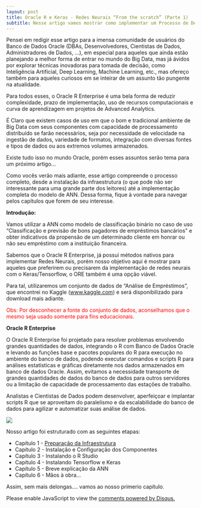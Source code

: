 ```yaml
---
layout: post
title: Oracle R e Keras - Redes Neurais “From the scratch” (Parte 1)
subtitle: Nesse artigo vamos mostrar como implementar um Processo de Deep Leaning chamado Artificial Neural Network (ANN) ou em português, Redes Neurais Artificiais (RNA), utilizando o Oracle R Enterprise (ORE) e a biblioteca Keras.
---
```


Pensei em redigir esse artigo para a imensa comunidade de usuários do Banco de Dados Oracle (DBAs, Desenvolvedores, Cientistas de Dados, Administradores de Dados, ...), em especial para aqueles que ainda estão planejando a melhor forma de entrar no mundo do Big Data, mas já ávidos por explorar técnicas inovadoras para tomada de decisão, como Inteligência Artificial, Deep Learning, Machine Learning, etc.,  mas ofereço também para aqueles curiosos em se inteirar de um assunto tão pungente na atualidade. 

Para todos esses, o Oracle R Enterprise é uma bela forma de reduzir complexidade, prazo de implementação, uso de recursos computacionais e curva de aprendizagem em projetos de Advanced Analytics.

É Claro que existem casos de uso em que o bom e tradicional ambiente de Big Data com seus componentes com capacidade de processamento distribuído se farão necessários, seja por necessidade de velocidade na ingestão de dados, variedade de formatos, integração com diversas fontes e tipos de dados ou aos extremos volumes armazenados.  

Existe tudo isso no mundo Oracle, porém esses assuntos serão tema para um próximo artigo...

Como vocês verão mais adiante, esse artigo compreende o processo completo, desde a instalação da infraestrutura (o que pode não ser interessante para uma grande parte dos leitores) até a implementação completa do modelo de ANN. Dessa forma, fique à vontade para navegar pelos capítulos que forem de seu interesse.


**Introdução:**

Vamos utilizar a ANN como modelo de classificação binário no caso de uso “Classificação e previsão de bons pagadores de empréstimos bancários” e obter indicativos da propensão de um determinado cliente em honrar ou não seu empréstimo com a instituição financeira.

Sabemos que o Oracle R Enterprise, já possui métodos nativos para implementar Redes Neurais, porém nosso objetivo aqui é mostrar para aqueles que preferirem ou precisarem da implementação de redes neurais com o Keras/Tensorflow, o ORE também é uma opção viável.

Para tal, utilizaremos um conjunto de dados de “Análise de Empréstimos”, que encontrei no Kaggle (www.kaggle.com) e será disponibilizado para download mais adiante.

<span style="color:red">Obs: Por desconhecer a fonte do conjunto de dados, aconselhamos que o mesmo seja usado somente para fins educacionais.</span>

**Oracle R Enterprise**

O Oracle R Enterprise foi projetado para resolver problemas envolvendo grandes quantidades de dados, integrando o R com Banco de Dados Oracle e levando as funções base e pacotes populares do R para execução no ambiente do banco de dados, podendo executar comandos e scripts R para análises estatísticas e gráficas diretamente nos dados armazenados em banco de dados Oracle. 
Assim, evitamos a necessidade transporte de grandes quantidades de dados do banco de dados para outros servidores ou a limitação de capacidade de processamento das estações de trabalho. 

Analistas e Cientistas de Dados podem desenvolver, aperfeiçoar e implantar scripts R que se aproveitam do paralelismo e da escalabilidade do banco de dados para agilizar e automatizar suas análise de dados.

![](https://wilson-camargo-jr.github.io/img/OracleR-700.jpg)

Nosso artigo foi estruturado com as seguintes etapas:

* Capítulo 1 - [Preparação da Infraestrutura](https://wilson-camargo-jr.github.io/2018-06-17-ANN-ORE-P2)
* Capítulo 2 - Instalação e Configuração dos Componentes
* Capítulo 3 - Instalando o R Studio
* Capítulo 4 - Instalando Tensorflow e Keras
* Capítulo 5 - Breve explicação da ANN
* Capítulo 6 - Mãos à obra...

Assim, sem mais delongas.... vamos ao nosso primerio capítulo.

<div id="disqus_thread"></div>
<script>
    
    
    var disqus_config = function () {
        // Replace PAGE_URL with your page's canonical URL variable
        this.page.url = 'https://wilson-camargo-jr.github.io/2018-06-16-ANN-ORE-P1';  
        
        // Replace PAGE_IDENTIFIER with your page's unique identifier variable
        this.page.identifier = '2018-06-16-ANN-ORE-P1'; 
    };
    

    
    (function() {  // REQUIRED CONFIGURATION VARIABLE: EDIT THE SHORTNAME BELOW
        var d = document, s = d.createElement('script');
        
        // IMPORTANT: Replace EXAMPLE with your forum shortname!
        s.src = 'https://wilson-camargo-jr.disqus.com/embed.js';
        
        s.setAttribute('data-timestamp', +new Date());
        (d.head || d.body).appendChild(s);
    })();
</script>
<noscript>
    Please enable JavaScript to view the 
    <a href="https://disqus.com/?ref_noscript" rel="nofollow">
        comments powered by Disqus.
    </a>
</noscript>

